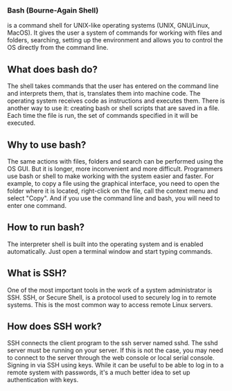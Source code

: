 
### Bash (Bourne-Again Shell) 
is a command shell for UNIX-like operating systems (UNIX, GNU/Linux, MacOS). It gives the user a system of commands for working with files and folders, searching, setting up the environment and allows you to control the OS directly from the command line.


## What does bash do? 
The shell takes commands that the user has entered on the command line and interprets them, that is, translates them into machine code. The operating system receives code as instructions and executes them. There is another way to use it: creating bash or shell scripts that are saved in a file. Each time the file is run, the set of commands specified in it will be executed.

## Why to use bash? 
The same actions with files, folders and search can be performed using the OS GUI. But it is longer, more inconvenient and more difficult. Programmers use bash or shell to make working with the system easier and faster. For example, to copy a file using the graphical interface, you need to open the folder where it is located, right-click on the file, call the context menu and select "Copy". And if you use the command line and bash, you will need to enter one command.

## How to run bash? 
The interpreter shell is built into the operating system and is enabled automatically. Just open a terminal window and start typing commands.

## What is SSH? 
One of the most important tools in the work of a system administrator is SSH. SSH, or Secure Shell, is a protocol used to securely log in to remote systems. This is the most common way to access remote Linux servers.

## How does SSH work? 
SSH connects the client program to the ssh server named sshd. The sshd server must be running on your server. If this is not the case, you may need to connect to the server through the web console or local serial console. Signing in via SSH using keys. While it can be useful to be able to log in to a remote system with passwords, it's a much better idea to set up authentication with keys.
